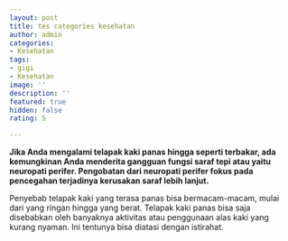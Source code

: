 ```yaml
---
layout: post
title: tes categories kesehatan
author: admin
categories:
- Kesehatan
tags:
- gigi
- Kesehatan
image: ''
description: ''
featured: true
hidden: false
rating: 5

---
```

**Jika Anda mengalami telapak kaki panas hingga seperti terbakar, ada kemungkinan Anda menderita gangguan fungsi saraf tepi atau yaitu neuropati perifer. Pengobatan dari neuropati perifer fokus pada pencegahan terjadinya kerusakan saraf lebih lanjut.**

Penyebab telapak kaki yang terasa panas bisa bermacam-macam, mulai dari yang ringan hingga yang berat. Telapak kaki panas bisa saja disebabkan oleh banyaknya aktivitas atau penggunaan alas kaki yang kurang nyaman. Ini tentunya bisa diatasi dengan istirahat.